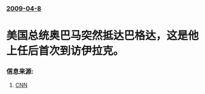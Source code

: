 ### [2009-04-8](/news/2009/04/8/index.md)

##### 
# 美国总统奥巴马突然抵达巴格达，这是他上任后首次到访伊拉克。




### 信息来源:

1. [CNN](http://edition.cnn.com/2009/POLITICS/04/07/obama/index.html)
